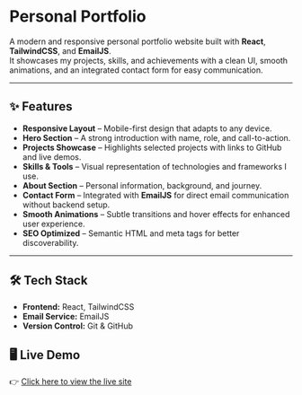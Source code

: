 # Personal Portfolio

A modern and responsive personal portfolio website built with **React**, **TailwindCSS**, and **EmailJS**.  
It showcases my projects, skills, and achievements with a clean UI, smooth animations, and an integrated contact form for easy communication.

---

## ✨ Features
- **Responsive Layout** – Mobile-first design that adapts to any device.
- **Hero Section** – A strong introduction with name, role, and call-to-action.
- **Projects Showcase** – Highlights selected projects with links to GitHub and live demos.
- **Skills & Tools** – Visual representation of technologies and frameworks I use.
- **About Section** – Personal information, background, and journey.
- **Contact Form** – Integrated with **EmailJS** for direct email communication without backend setup.
- **Smooth Animations** – Subtle transitions and hover effects for enhanced user experience.
- **SEO Optimized** – Semantic HTML and meta tags for better discoverability.


---

## 🛠️ Tech Stack
- **Frontend:** React, TailwindCSS  
- **Email Service:** EmailJS  
- **Version Control:** Git & GitHub

## 🖥️ Live Demo
👉 [Click here to view the live site](https://shahbazkhann.netlify.app)